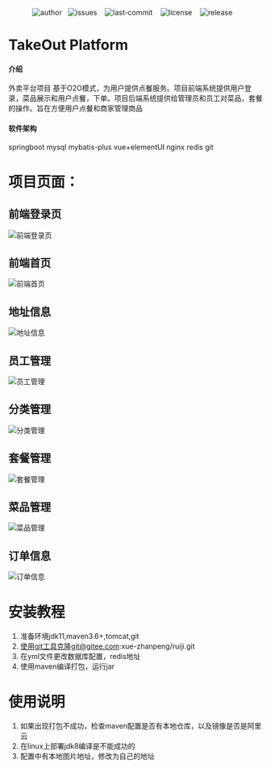 &nbsp;&nbsp;&nbsp;&nbsp;&nbsp;&nbsp;&nbsp;&nbsp;&nbsp;&nbsp;&nbsp;
<img src="https://img.shields.io/badge/Author-xzp-red" alt="author" />&nbsp;&nbsp;&nbsp;<img src="https://img.shields.io/bitbucket/issues/xzp-yyn/Registration-online" alt="issues" />&nbsp;&nbsp;&nbsp;
<img src="https://img.shields.io/github/last-commit/xzp-yyn/Registration-online" alt="last-commit" />&nbsp;&nbsp;&nbsp;
<img src="https://img.shields.io/badge/license-AFL--3.0-brightgreen" alt="license" />&nbsp;&nbsp;&nbsp;
<img src="https://img.shields.io/badge/release-v2.0.0-success" alt="release" />  




# TakeOut Platform 

#### 介绍
外卖平台项目
基于O2O模式，为用户提供点餐服务。项目前端系统提供用户登录，菜品展示和用户点餐，下单。项目后端系统提供给管理员和员工对菜品，套餐的操作。旨在方便用户点餐和商家管理商品

#### 软件架构
springboot
mysql
mybatis-plus
vue+elementUI
nginx
redis
git
# 项目页面：
## 前端登录页
![前端登录页](showimgs/%E5%89%8D%E7%AB%AF%E7%99%BB%E5%BD%95.png)
## 前端首页
![前端首页](showimgs/%E5%89%8D%E7%AB%AF%E8%8F%9C%E5%93%81%E9%A1%B5%E9%9D%A2.png)
## 地址信息
![地址信息](showimgs/%E5%9C%B0%E5%9D%80%E7%AE%A1%E7%90%86.png)
## 员工管理
![员工管理](showimgs/%E5%91%98%E5%B7%A5%E4%BF%A1%E6%81%AF.png)
## 分类管理
![分类管理](showimgs/%E5%88%86%E7%B1%BB%E7%AE%A1%E7%90%86.png)
## 套餐管理
![套餐管理](showimgs/%E5%A5%97%E9%A4%90%E7%AE%A1%E7%90%86.png)
## 菜品管理
![菜品管理](showimgs/%E8%8F%9C%E5%93%81%E7%AE%A1%E7%90%86.png)
## 订单信息
![订单信息](showimgs/%E8%AE%A2%E5%8D%95%E4%BF%A1%E6%81%AF.png)


# 安装教程

1.  准备环境jdk11,maven3.6+,tomcat,git
2.  使用git工具克隆git@gitee.com:xue-zhanpeng/ruiji.git
3.  在yml文件更改数据库配置，redis地址
4.  使用maven编译打包，运行jar

# 使用说明

1.  如果出现打包不成功，检查maven配置是否有本地仓库，以及镜像是否是阿里云
2.  在linux上部署jdk8编译是不能成功的
3.  配置中有本地图片地址，修改为自己的地址

